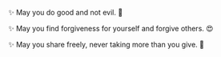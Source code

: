 ✨ May you do good and not evil. 💚

✨ May you find forgiveness for yourself and forgive others. 😍

✨ May you share freely, never taking more than you give. 🤝
